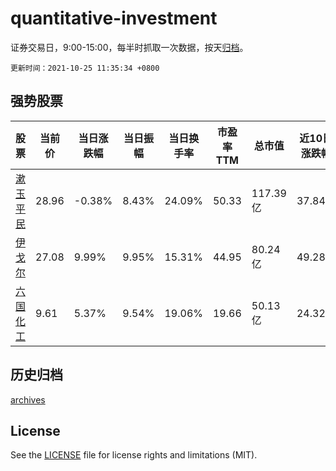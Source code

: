 # quantitative-investment

证券交易日，9:00-15:00，每半时抓取一次数据，按天[归档](archives)。

`更新时间：2021-10-25 11:35:34 +0800`

## 强势股票

|股票|当前价|当日涨跌幅|当日振幅|当日换手率|市盈率TTM|总市值|近10日涨跌幅|
|----|----|----|----|----|----|----|----|
|[漱玉平民](https://xueqiu.com/S/SZ301017)|28.96|-0.38%|8.43%|24.09%|50.33|117.39亿|37.84%|
|[伊戈尔](https://xueqiu.com/S/SZ002922)|27.08|9.99%|9.95%|15.31%|44.95|80.24亿|49.28%|
|[六国化工](https://xueqiu.com/S/SH600470)|9.61|5.37%|9.54%|19.06%|19.66|50.13亿|24.32%|

## 历史归档

[archives](archives)

## License

See the [LICENSE](LICENSE) file for license rights and limitations (MIT).